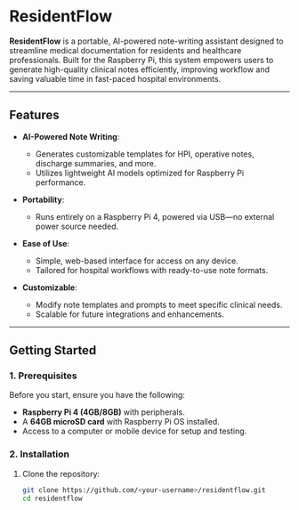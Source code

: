 # ResidentFlow

**ResidentFlow** is a portable, AI-powered note-writing assistant designed to streamline medical documentation for residents and healthcare professionals. Built for the Raspberry Pi, this system empowers users to generate high-quality clinical notes efficiently, improving workflow and saving valuable time in fast-paced hospital environments.

---

## Features
- **AI-Powered Note Writing**:
  - Generates customizable templates for HPI, operative notes, discharge summaries, and more.
  - Utilizes lightweight AI models optimized for Raspberry Pi performance.

- **Portability**:
  - Runs entirely on a Raspberry Pi 4, powered via USB—no external power source needed.

- **Ease of Use**:
  - Simple, web-based interface for access on any device.
  - Tailored for hospital workflows with ready-to-use note formats.

- **Customizable**:
  - Modify note templates and prompts to meet specific clinical needs.
  - Scalable for future integrations and enhancements.

---

## Getting Started

### 1. Prerequisites
Before you start, ensure you have the following:
- **Raspberry Pi 4 (4GB/8GB)** with peripherals.
- A **64GB microSD card** with Raspberry Pi OS installed.
- Access to a computer or mobile device for setup and testing.

### 2. Installation
1. Clone the repository:
   ```bash
   git clone https://github.com/<your-username>/residentflow.git
   cd residentflow